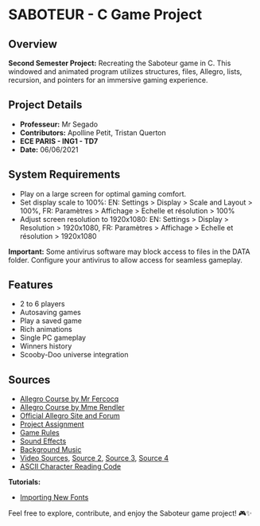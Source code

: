 # SABOTEUR - C Game Project

## Overview

**Second Semester Project:** Recreating the Saboteur game in C. This windowed and animated program utilizes structures, files, Allegro, lists, recursion, and pointers for an immersive gaming experience.

## Project Details

- **Professeur:** Mr Segado
- **Contributors:** Apolline Petit, Tristan Querton
- **ECE PARIS - ING1 - TD7**
- **Date:** 06/06/2021

## System Requirements

- Play on a large screen for optimal gaming comfort.
- Set display scale to 100%: EN: Settings > Display > Scale and Layout > 100%, FR: Paramètres > Affichage > Echelle et résolution > 100%
- Adjust screen resolution to 1920x1080: EN: Settings > Display > Resolution > 1920x1080, FR: Paramètres > Affichage > Echelle et résolution > 1920x1080

**Important:** Some antivirus software may block access to files in the DATA folder. Configure your antivirus to allow access for seamless gameplay.

## Features

- 2 to 6 players
- Autosaving games
- Play a saved game
- Rich animations
- Single PC gameplay
- Winners history
- Scooby-Doo universe integration

## Sources

- [Allegro Course by Mr Fercocq](https://fercoq.bitbucket.io/allegro/index.html)
- [Allegro Course by Mme Rendler](https://pedago-ece.campusonline.me/course/view.php?id=5460)
- [Official Allegro Site and Forum](https://www.allegro.cc/manual/4/)
- [Project Assignment](https://pedago-ece.campusonline.me/pluginfile.php/328772/mod_resource/content/1/2020%2021%20projet%20Informatique%20Allegro%20Saboteur.pdf)
- [Game Rules](https://www.letempledujeu.fr/IMG/pdf/saboteur.pdf)
- [Sound Effects](https://www.du-bruit.com/samples-scooby-doo.html)
- [Background Music](https://www.youtube.com/watch?v=-zvQoPyY2XE)
- [Video Sources](https://www.youtube.com/watch?v=mokoL2IFonM), [Source 2](https://www.youtube.com/watch?v=MJr6hoWfNzk), [Source 3](https://www.youtube.com/watch?v=vM4aTLBi_zg), [Source 4](https://www.youtube.com/watch?v=L6TtUxxkzY0)
- [ASCII Character Reading Code](https://www.gamedev.net/reference/articles/article2130.asp)

**Tutorials:**
- [Importing New Fonts](https://www.youtube.com/watch?v=Luo_h937EaU)

Feel free to explore, contribute, and enjoy the Saboteur game project! 🎮✨
